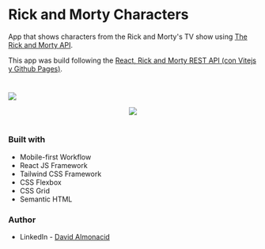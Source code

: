 # Rick and Morty Characters

App that shows characters from the Rick and Morty's TV show using [The Rick and Morty API](https://rickandmortyapi.com/).

This app was build following the [React, Rick and Morty REST API (con Vitejs y Github Pages)](https://youtu.be/H1aNTRK3YfU).

#

![](https://i.imgur.com/vzNWAl6.png)

<div align="center">
  <a href="https://rick-and-morty-david.netlify.app/"><img src="https://img.shields.io/badge/visit the site-d0db4b?style=for-the-badge" /></a>
</div>

#

### Built with

- Mobile-first Workflow
- React JS Framework
- Tailwind CSS Framework
- CSS Flexbox
- CSS Grid
- Semantic HTML

### Author

- LinkedIn - [David Almonacid](https://www.linkedin.com/in/davidalmonacid)
